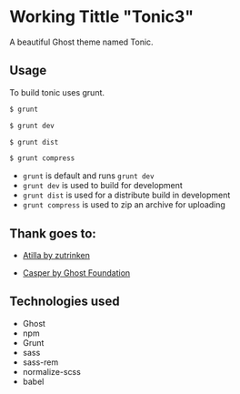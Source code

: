 # Working Tittle "Tonic3"

A beautiful Ghost theme named Tonic.

## Usage

To build tonic uses grunt. 

```bash
$ grunt

$ grunt dev

$ grunt dist

$ grunt compress
```
- `grunt` is default and runs `grunt dev`
- `grunt dev` is used to build for development
- `grunt dist` is used for a distribute build in development
- `grunt compress` is used to zip an archive for uploading

## Thank goes to:

- [Atilla by zutrinken](https://github.com/zutrinken/attila)

- [Casper by Ghost Foundation](https://github.com/TryGhost/Casper)

## Technologies used

- Ghost
- npm
- Grunt
- sass
- sass-rem
- normalize-scss
- babel